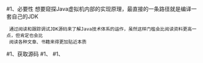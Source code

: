 #1、必要性
     想要窥探Java虚拟机内部的实现原理，最直接的一条路径就是编译一套自己的JDK
     
     通过阅读和跟踪调试JDK源码来了解Java技术体系的运作，虽然这样门槛会比阅读资料更高一点，但肯定也会比
     阅读各种文章、书籍来得更加贴近本质
#1、获取源码
#1、
#1、
